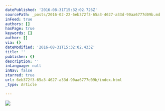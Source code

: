 ```yaml
---
datePublished: '2016-08-31T15:32:02.726Z'
sourcePath: _posts/2016-02-22-6eb372f3-65a3-4627-a33d-90aa6777d09b.md
inFeed: true
authors: []
hasPage: true
keywords: []
author: []
via: {}
dateModified: '2016-08-31T15:32:02.433Z'
title: ''
publisher: {}
description: ''
inLanguage: null
inNav: false
starred: true
url: 6eb372f3-65a3-4627-a33d-90aa6777d09b/index.html
_type: Article

---
```

![](https://s3-us-west-2.amazonaws.com/the-grid-img/p/0cabb4b034504258a43f08078bdb673e2dc68d65.jpg)